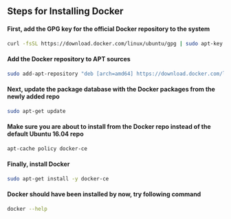 <p align="center">
<h2> Steps for Installing Docker </h2>
</p>

#### First, add the GPG key for the official Docker repository to the system
```bash
curl -fsSL https://download.docker.com/linux/ubuntu/gpg | sudo apt-key add -
```

#### Add the Docker repository to APT sources
```bash
sudo add-apt-repository "deb [arch=amd64] https://download.docker.com/linux/ubuntu $(lsb_release -cs) stable"
```

#### Next, update the package database with the Docker packages from the newly added repo
```bash
sudo apt-get update
```

#### Make sure you are about to install from the Docker repo instead of the default Ubuntu 16.04 repo
```bash
apt-cache policy docker-ce
```

#### Finally, install Docker
```bash
sudo apt-get install -y docker-ce
```

#### Docker should have been installed by now, try following command
```bash
docker --help
```
